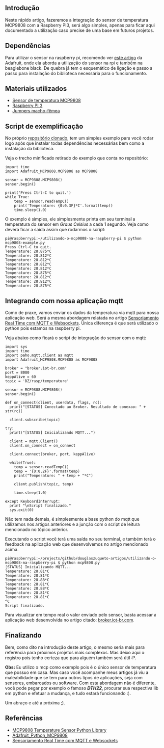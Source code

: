 ## Introdução

Neste rápido artigo, fazeremos a integração do sensor de temperatura MCP9808 com a Raspberry PI3, será algo simples, apenas para ficar aqui documentado a utilização caso precise de uma base em futuros projetos.

## Dependências

Para utilizar o sensor na raspberry pi, recomendo ver [este artigo](https://learn.adafruit.com/mcp9808-temperature-sensor-python-library/overview) da Adafruit, onde ela aborda a utilização do sensor na rpi e também na beaglebone black. De quebra já tem o esquemático de ligação e passo a passo para instalação do biblioteca necessária para o funcionamento.

## Materiais utilizados

* [Sensor de temperatura MCP9808](https://goo.gl/N50AfL)
* [Raspberry PI 3](https://goo.gl/ZKqkAn)
* [Jumpers macho-fêmea](https://goo.gl/Bhmmfl)

## Script de exemplificação

No próprio [repositório clonado](https://github.com/adafruit/Adafruit_Python_MCP9808), tem um simples exemplo para você rodar logo após que instalar todas dependências necessárias bem como a instalação da biblioteca.

Veja o trecho minificado retirado do exemplo que conta no repositório:

```
import time
import Adafruit_MCP9808.MCP9808 as MCP9808

sensor = MCP9808.MCP9808()
sensor.begin()

print('Press Ctrl-C to quit.')
while True:
    temp = sensor.readTempC()
    print('Temperature: {0:0.3F}*C'.format(temp))
    time.sleep(1.0)
```

O exemplo é simples, ele simplesmente printa em seu terminal a temperatura do sensor em *Graus Celsius* a cada 1 segundo. Veja como deverá ficar a saída assim que rodarmos o script:

```
pi@raspberrypi:~/utilizando-o-mcp9808-na-raspberry-pi $ python mcp9808-example.py
Press Ctrl-C to quit.
Temperature: 28.875*C
Temperature: 28.812*C
Temperature: 28.812*C
Temperature: 28.812*C
Temperature: 28.812*C
Temperature: 28.875*C
Temperature: 28.812*C
Temperature: 28.812*C
Temperature: 28.875*C
```

## Integrando com nossa aplicação mqtt

Como de praxe, vamos enviar os dados da temperatura via mqtt para nossa aplicação web. Será a mesma abordagem relatada no artigo [Sensoriamento Real Time com MQTT e Websockets](https://douglaszuqueto.com/artigos/sensoriamento-real-time-com-mqtt-e-websockets). Única diferença é que será utilizado o python pois estamos na raspberry pi.

Veja abaixo como ficará o script de integração do sensor com o mqtt:

```
import sys
import time
import paho.mqtt.client as mqtt
import Adafruit_MCP9808.MCP9808 as MCP9808

broker = "broker.iot-br.com"
port = 8080
keppAlive = 60
topic = 'DZ/rasp/temperature'

sensor = MCP9808.MCP9808()
sensor.begin()

def on_connect(client, userdata, flags, rc):
  print("[STATUS] Conectado ao Broker. Resultado de conexao: " + str(rc))

  client.subscribe(topic)

try:
  print("[STATUS] Inicializando MQTT...")

  client = mqtt.Client()
  client.on_connect = on_connect

  client.connect(broker, port, keppAlive)

  while(True):
    temp = sensor.readTempC()
    temp = '{0:0.2F}'.format(temp)
    print("Temperature: " + temp + "*C")

    client.publish(topic, temp)

    time.sleep(1.0)

except KeyboardInterrupt:
  print "\nScript finalizado."
  sys.exit(0)
```

Não tem nada demais, é simplesmente a base python do mqtt que utilizamos nos artigos anteriores e a junção com o script de leitura mencionado no tópico anterior. 

Executando o script você terá uma saída no seu terminal, e também terá o feedback na aplicação web que desenvolvemos no artigo mencionado acima.

```
pi@raspberrypi:~/projects/github/douglaszuqueto-artigos/utilizando-o-mcp9808-na-raspberry-pi $ python mcp9808.py 
[STATUS] Inicializando MQTT...
Temperature: 28.81*C
Temperature: 28.81*C
Temperature: 28.88*C
Temperature: 28.81*C
Temperature: 28.88*C
Temperature: 28.81*C
Temperature: 28.81*C
^C
Script finalizado.
```

Para visualizar em tempo real o valor enviado pelo sensor, basta acessar a aplicação web desenvolvida no artigo citado: [broker.iot-br.com](http://broker.iot-br.com).

## Finalizando

Bem, como dito na introdução deste artigo, o mesmo seria mais para referência para próximos projetos mais complexos. Mas deixo aqui o registro pois tenho certeza que para alguém também será útil :P.

**Obs:** Eu utilizo o mcp como exemplo pois é o único sensor de temperatura que possuo em casa. Mas caso você acompanhe meus artigos já viu a maleabilidade que se tem para outros tipos de aplicações, seja com sensores, embarcados ou software. Com esta abordagem não é diferente, você pode pegar por exemplo o famoso ***DTH22***, procurar sua respectiva lib em python e efetuar a mudança, e tudo estará funcionando :).

Um abraço e até a próxima ;).

## Referências

* [MCP9808 Temperature Sensor Python Library](https://learn.adafruit.com/mcp9808-temperature-sensor-python-library/overview)
* [Adafruit_Python_MCP9808](https://github.com/adafruit/Adafruit_Python_MCP9808)
* [Sensoriamento Real Time com MQTT e Websockets](https://douglaszuqueto.com/artigos/sensoriamento-real-time-com-mqtt-e-websockets)